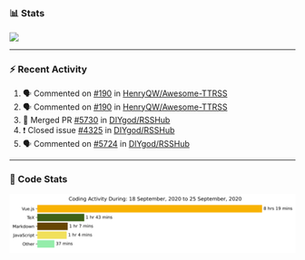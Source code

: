 ### :bar_chart: Stats

<a href="#">
  <img align="center" src="https://github-readme-stats.vercel.app/api?username=henryqw&count_private=true&show_icons=true" />
</a>
<!-- <a href="#">
  <img align="center" src="https://github-readme-stats-git-master.henryqw.vercel.app/api/top-langs/?username=HenryQW&layout=compact" />
</a> -->

---

### :zap: Recent Activity

<!--START_SECTION:activity-->

1. 🗣 Commented on [#190](https://github.com/HenryQW/Awesome-TTRSS/issues/190) in [HenryQW/Awesome-TTRSS](https://github.com/HenryQW/Awesome-TTRSS)
2. 🗣 Commented on [#190](https://github.com/HenryQW/Awesome-TTRSS/issues/190) in [HenryQW/Awesome-TTRSS](https://github.com/HenryQW/Awesome-TTRSS)
3. 🎉 Merged PR [#5730](https://github.com/DIYgod/RSSHub/pull/5730) in [DIYgod/RSSHub](https://github.com/DIYgod/RSSHub)
4. ❗️ Closed issue [#4325](https://github.com/DIYgod/RSSHub/issues/4325) in [DIYgod/RSSHub](https://github.com/DIYgod/RSSHub)
5. 🗣 Commented on [#5724](https://github.com/DIYgod/RSSHub/issues/5724) in [DIYgod/RSSHub](https://github.com/DIYgod/RSSHub)
<!--END_SECTION:activity-->

---

### :calendar: Code Stats

![WakaTime](https://github.com/HenryQW/HenryQW/blob/master/images/stat.svg)
